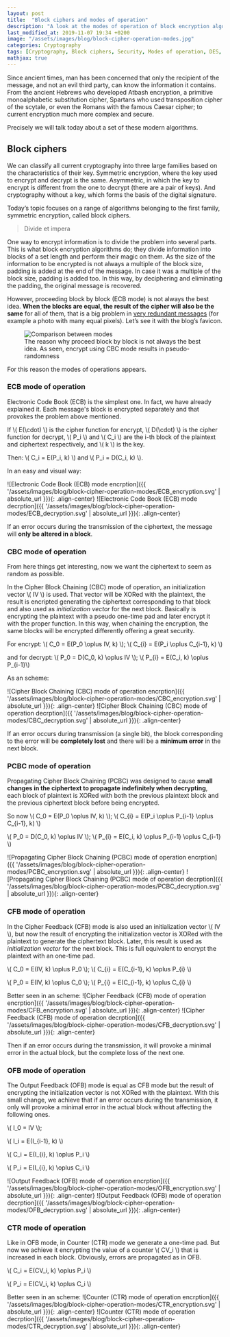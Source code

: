 ```yaml
---
layout: post
title:  "Block ciphers and modes of operation"
description: "A look at the modes of operation of block encryption algorithms and their resilience to errors."
last_modified_at: 2019-11-07 19:34 +0200
image: "/assets/images/blog/block-cipher-operation-modes.jpg"
categories: Cryptography
tags: [Cryptography, Block ciphers, Security, Modes of operation, DES, AES]
mathjax: true
---
```


Since ancient times, man has been concerned that only the recipient of the message, and not an evil third party, can know the information it contains. From the ancient Hebrews who developed Atbash encryption, a primitive monoalphabetic substitution cipher, Spartans who used transposition cipher of the scytale, or even the Romans with the famous Caesar cipher; to current encryption much more complex and secure.

Precisely we will talk today about a set of these modern algorithms.

## Block ciphers

We can classify all current cryptography into three large families based on the characteristics of their key. Symmetric encryption, where the key used to encrypt and decrypt is the same. Asymmetric, in which the key to encrypt is different from the one to decrypt (there are a pair of keys). And cryptography without a key, which forms the basis of the digital signature.

Today’s topic focuses on a range of algorithms belonging to the first family, symmetric encryption, called block ciphers.

> Divide et impera

One way to encrypt information is to divide the problem into several parts. This is what block encryption algorithms do; they divide information into blocks of a set length and perform their magic on them. As the size of the information to be encrypted is not always a multiple of the block size, padding is added at the end of the message. In case it was a multiple of the block size, padding is added too. In this way, by deciphering and eliminating the padding, the original message is recovered.

However, proceeding block by block (ECB mode) is not always the best idea. **When the blocks are equal, the result of the cipher will also be the same** for all of them, that is a big problem in [very redundant messages](https://blog.filippo.io/the-ecb-penguin/ "The ECB penguin") (for example a photo with many equal pixels). Let’s see it with the blog’s favicon.

<figure class="align-center">
  <img src="{{ '/assets/images/blog/block-cipher-operation-modes/comparison.jpg' | absolute_url }}" alt="Comparison between modes">
  <figcaption>The reason why proceed block by block is not always the best idea. As seen, encrypt using CBC mode results in pseudo-randomness</figcaption>
</figure>

For this reason the modes of operations appears.

### ECB mode of operation

Electronic Code Book (ECB) is the simplest one. In fact, we have already explained it. Each message's block is encrypted separately and that provokes the problem above mentioned.

If \\( E(\cdot) \\) is the cipher function for encrypt, \\( D(\cdot) \\) is the cipher function for decrypt, \\( P_i \\) and \\( C_i \\) are the i-th block of the plaintext and ciphertext respectively, and \\( k \\) is the key.

Then: \\( C_i = E(P_i, k) \\) and \\( P_i = D(C_i, k) \\).

In an easy and visual way:

![Electronic Code Book (ECB) mode encrption]({{ '/assets/images/blog/block-cipher-operation-modes/ECB_encryption.svg' | absolute_url }}){: .align-center}
![Electronic Code Book (ECB) mode decrption]({{ '/assets/images/blog/block-cipher-operation-modes/ECB_decryption.svg' | absolute_url }}){: .align-center}

If an error occurs during the transmission of the ciphertext, the message will **only be altered in a block**.

### CBC mode of operation

From here things get interesting, now we want the ciphertext to seem as random as possible.

In the Cipher Block Chaining (CBC) mode of operation, an initialization vector \\( IV \\) is used. That vector will be XORed with the plaintext, the result is encripted generating the ciphertext corresponding to that block and also used as *initialization vector* for the next block. Basically is encrypting the plaintext with a pseudo one-time pad and later encrypt it with the proper function. In this way, when chaining the encryption, the same blocks will be encrypted differently offering a great security.

For encrypt: \\( C_0 = E(P_0 \oplus IV, k) \\); \\( C_{i} = E(P_i \oplus C_{i-1}, k) \\)

and for decrypt: \\( P_0 = D(C_0, k) \oplus IV \\); \\( P_{i} = E(C_i, k) \oplus P_{i-1}\\)

As an scheme:

![Cipher Block Chaining (CBC) mode of operation encrption]({{ '/assets/images/blog/block-cipher-operation-modes/CBC_encryption.svg' | absolute_url }}){: .align-center}
![Cipher Block Chaining (CBC) mode of operation decrption]({{ '/assets/images/blog/block-cipher-operation-modes/CBC_decryption.svg' | absolute_url }}){: .align-center}

If an error occurs during transmission (a single bit), the block corresponding to the error will be **completely lost** and there will be a **minimum error** in the next block.

### PCBC mode of operation

Propagating Cipher Block Chaining (PCBC) was designed to cause **small changes in the ciphertext to propagate indefinitely when decrypting**, each block of plaintext is XORed with both the previous plaintext block and the previous ciphertext block before being encrypted.

So now \\( C_0 = E(P_0 \oplus IV, k) \\); \\( C_{i} = E(P_i \oplus P_{i-1} \oplus C_{i-1}, k) \\)

\\( P_0 = D(C_0, k) \oplus IV \\); \\( P_{i} = E(C_i, k) \oplus P_{i-1} \oplus C_{i-1} \\)

![Propagating Cipher Block Chaining (PCBC) mode of operation encrption]({{ '/assets/images/blog/block-cipher-operation-modes/PCBC_encryption.svg' | absolute_url }}){: .align-center}
![Propagating Cipher Block Chaining (PCBC) mode of operation decrption]({{ '/assets/images/blog/block-cipher-operation-modes/PCBC_decryption.svg' | absolute_url }}){: .align-center}

### CFB mode of operation

In the Cipher Feedback (CFB) mode is also used an initialization vector \\( IV \\), but now the result of encrypting the initialization vector is XORed with the plaintext to generate the ciphertext block. Later, this result is used as *initialization vector* for the next block. This is full equivalent to encrypt the plaintext with an one-time pad.

\\( C_0 = E(IV, k) \oplus P_0 \\); \\( C_{i} = E(C_{i-1}, k) \oplus P_{i} \\)

\\( P_0 = E(IV, k) \oplus C_0 \\); \\( P_{i} = E(C_{i-1}, k) \oplus C_{i} \\)

Better seen in an scheme:
![Cipher Feedback (CFB) mode of operation encrption]({{ '/assets/images/blog/block-cipher-operation-modes/CFB_encryption.svg' | absolute_url }}){: .align-center}
![Cipher Feedback (CFB) mode of operation decrption]({{ '/assets/images/blog/block-cipher-operation-modes/CFB_decryption.svg' | absolute_url }}){: .align-center}

Then if an error occurs during the transmission, it will provoke a minimal error in the actual block, but the complete loss of the next one.

### OFB mode of operation

The Output Feedback (OFB) mode is equal as CFB mode but the result of encrypting the initialization vector is not XORed with the plaintext. With this small change, we achieve that if an error occurs during the transmission, it only will provoke a minimal error in the actual block without affecting the following ones.

\\( I_0 = IV \\);

\\( I_i = E(I_{i-1}, k) \\)

\\( C_i = E(I_{i}, k) \oplus P_i \\)

\\( P_i = E(I_{i}, k) \oplus C_i \\)

![Output Feedback (OFB) mode of operation encrption]({{ '/assets/images/blog/block-cipher-operation-modes/OFB_encryption.svg' | absolute_url }}){: .align-center}
![Output Feedback (OFB) mode of operation decrption]({{ '/assets/images/blog/block-cipher-operation-modes/OFB_decryption.svg' | absolute_url }}){: .align-center}

### CTR mode of operation

Like in OFB mode, in Counter (CTR) mode we generate a one-time pad. But now we achieve it encrypting the value of a counter \\( CV_i \\) that is increased in each block. Obviously, errors are propagated as in OFB.

\\( C_i = E(CV_i, k) \oplus P_i \\)

\\( P_i = E(CV_i, k) \oplus C_i \\)

Better seen in an scheme:
![Counter (CTR) mode of operation encrption]({{ '/assets/images/blog/block-cipher-operation-modes/CTR_encryption.svg' | absolute_url }}){: .align-center}
![Counter (CTR) mode of operation decrption]({{ '/assets/images/blog/block-cipher-operation-modes/CTR_decryption.svg' | absolute_url }}){: .align-center}